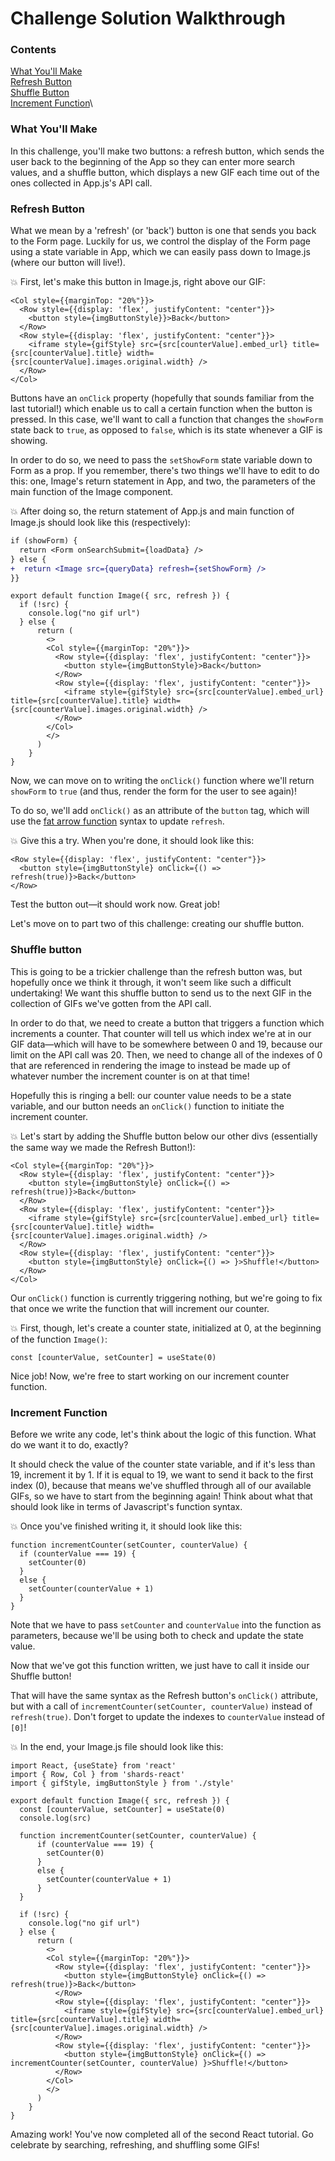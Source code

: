 # Challenge Solution Walkthrough

### Contents
[What You'll Make](https://github.com/learninglab-dev/ll-first-reactLab/blob/master/walkthrough.md#what-youll-make)\
[Refresh Button](https://github.com/learninglab-dev/ll-first-reactLab/blob/master/walkthrough.md#refresh-button)\
[Shuffle Button](https://github.com/learninglab-dev/ll-first-reactLab/blob/master/walkthrough.md#shuffle-button)\
[Increment Function](https://github.com/learninglab-dev/ll-first-reactLab/blob/master/walkthrough.md#increment-function)\

### What You'll Make

In this challenge, you'll make two buttons: a refresh button, which sends the user back to the beginning of the App so they can enter more search values, and a shuffle button, which displays a new GIF each time out of the ones collected in App.js's API call.

### Refresh Button

What we mean by a 'refresh' (or 'back') button is one that sends you back to the Form page. Luckily for us, we control the display of the Form page using a state variable in App, which we can easily pass down to Image.js (where our button will live!).

:collision: First, let's make this button in Image.js, right above our GIF:
```
<Col style={{marginTop: "20%"}}>
  <Row style={{display: 'flex', justifyContent: "center"}}>
    <button style={imgButtonStyle}}>Back</button>
  </Row>
  <Row style={{display: 'flex', justifyContent: "center"}}>
    <iframe style={gifStyle} src={src[counterValue].embed_url} title={src[counterValue].title} width={src[counterValue].images.original.width} />
  </Row>
</Col>

```
Buttons have an `onClick` property (hopefully that sounds familiar from the last tutorial!) which enable us to call a certain function when the button is pressed. In this case, we'll want to call a function that changes the `showForm` state back to `true`, as opposed to `false`, which is its state whenever a GIF is showing.

In order to do so, we need to pass the `setShowForm` state variable down to Form as a prop. If you remember, there's two things we'll have to edit to do this: one, Image's return statement in App, and two, the parameters of the main function of the Image component.

:collision: After doing so, the return statement of App.js and main function of Image.js should look like this (respectively):
```diff
if (showForm) {
  return <Form onSearchSubmit={loadData} />
} else {
+  return <Image src={queryData} refresh={setShowForm} />
}}

```
```
export default function Image({ src, refresh }) {
  if (!src) {
    console.log("no gif url")
  } else {
      return (
        <>
        <Col style={{marginTop: "20%"}}>
          <Row style={{display: 'flex', justifyContent: "center"}}>
            <button style={imgButtonStyle}>Back</button>
          </Row>
          <Row style={{display: 'flex', justifyContent: "center"}}>
            <iframe style={gifStyle} src={src[counterValue].embed_url} title={src[counterValue].title} width={src[counterValue].images.original.width} />
          </Row>
        </Col>
        </>
      )
    }
}

```
Now, we can move on to writing the `onClick()` function where we'll return `showForm` to `true` (and thus, render the form for the user to see again)!

To do so, we'll add `onClick()` as an attribute of the `button` tag, which will use the [fat arrow function](https://flaviocopes.com/javascript-arrow-functions/) syntax to update `refresh`.

:collision: Give this a try. When you're done, it should look like this:
```
<Row style={{display: 'flex', justifyContent: "center"}}>
  <button style={imgButtonStyle} onClick={() => refresh(true)}>Back</button>
</Row>
```
Test the button out—it should work now. Great job!

Let's move on to part two of this challenge: creating our shuffle button.

### Shuffle button

This is going to be a trickier challenge than the refresh button was, but hopefully once we think it through, it won't seem like such a difficult undertaking! We want this shuffle button to send us to the next GIF in the collection of GIFs we've gotten from the API call.

In order to do that, we need to create a button that triggers a function which increments a counter. That counter will tell us which index we're at in our GIF data—which will have to be somewhere between 0 and 19, because our limit on the API call was 20. Then, we need to change all of the indexes of 0 that are referenced in rendering the image to instead be made up of whatever number the increment counter is on at that time!

Hopefully this is ringing a bell: our counter value needs to be a state variable, and our button needs an `onClick()` function to initiate the increment counter.

:collision: Let's start by adding the Shuffle button below our other divs (essentially the same way we made the Refresh Button!):
```
<Col style={{marginTop: "20%"}}>
  <Row style={{display: 'flex', justifyContent: "center"}}>
    <button style={imgButtonStyle} onClick={() => refresh(true)}>Back</button>
  </Row>
  <Row style={{display: 'flex', justifyContent: "center"}}>
    <iframe style={gifStyle} src={src[counterValue].embed_url} title={src[counterValue].title} width={src[counterValue].images.original.width} />
  </Row>
  <Row style={{display: 'flex', justifyContent: "center"}}>
    <button style={imgButtonStyle} onClick={() => }>Shuffle!</button>
  </Row>
</Col>

```

Our `onClick()` function is currently triggering nothing, but we're going to fix that once we write the function that will increment our counter.

:collision: First, though, let's create a counter state, initialized at 0, at the beginning of the function `Image()`:
```
const [counterValue, setCounter] = useState(0)
```

Nice job! Now, we're free to start working on our increment counter function.

### Increment Function

Before we write any code, let's think about the logic of this function. What do we want it to do, exactly?

It should check the value of the counter state variable, and if it's less than 19, increment it by 1. If it is equal to 19, we want to send it back to the first index (0), because that means we've shuffled through all of our available GIFs, so we have to start from the beginning again! Think about what that should look like in terms of Javascript's function syntax.

:collision: Once you've finished writing it, it should look like this:
```
function incrementCounter(setCounter, counterValue) {
  if (counterValue === 19) {
    setCounter(0)
  }
  else {
    setCounter(counterValue + 1)
  }
}
```
Note that we have to pass `setCounter` and `counterValue` into the function as parameters, because we'll be using both to check and update the state value.

Now that we've got this function written, we just have to call it inside our Shuffle button!

That will have the same syntax as the Refresh button's `onClick()` attribute, but with a call of `incrementCounter(setCounter, counterValue)` instead of `refresh(true)`. Don't forget to update the indexes to `counterValue` instead of `[0]`!

:collision: In the end, your Image.js file should look like this:
```
import React, {useState} from 'react'
import { Row, Col } from 'shards-react'
import { gifStyle, imgButtonStyle } from './style'

export default function Image({ src, refresh }) {
  const [counterValue, setCounter] = useState(0)
  console.log(src)

  function incrementCounter(setCounter, counterValue) {
      if (counterValue === 19) {
        setCounter(0)
      }
      else {
        setCounter(counterValue + 1)
      }
  }

  if (!src) {
    console.log("no gif url")
  } else {
      return (
        <>
        <Col style={{marginTop: "20%"}}>
          <Row style={{display: 'flex', justifyContent: "center"}}>
            <button style={imgButtonStyle} onClick={() => refresh(true)}>Back</button>
          </Row>
          <Row style={{display: 'flex', justifyContent: "center"}}>
            <iframe style={gifStyle} src={src[counterValue].embed_url} title={src[counterValue].title} width={src[counterValue].images.original.width} />
          </Row>
          <Row style={{display: 'flex', justifyContent: "center"}}>
            <button style={imgButtonStyle} onClick={() => incrementCounter(setCounter, counterValue) }>Shuffle!</button>
          </Row>
        </Col>
        </>
      )
    }
}

```
Amazing work! You've now completed all of the second React tutorial. Go celebrate by searching, refreshing, and shuffling some GIFs!
